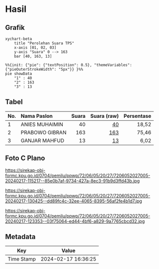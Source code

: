 # Hasil

## Grafik

```mermaid
xychart-beta
    title "Perolehan Suara TPS"
    x-axis [01, 02, 03]
    y-axis "Suara" 0 --> 163
    bar [40, 163, 13]
```

```mermaid
%%{init: {"pie": {"textPosition": 0.5}, "themeVariables": {"pieOuterStrokeWidth": "5px"}} }%%
pie showData
    "1" : 40
    "2" : 163
    "3" : 13
```

## Tabel

| No. | Nama Paslon    | Suara | Suara (raw) | Persentase |
|:--- |:-------------- | -----:| -----------:| ----------:|
| 1   | ANIES MUHAIMIN | 40    | [40][p-1]   | 18,52      |
| 2   | PRABOWO GIBRAN | 163   | [163][p-2]  | 75,46      |
| 3   | GANJAR MAHFUD  | 13    | [13][p-3]   | 6,02       |


[p-1]: https://github.com/gigit-pemilu/pemilu-2024-72-sulawesi-tengah/blob/main/pilpres/hitung-suara/sub/72-sulawesi-tengah/sub/06-morowali/sub/05-bungku-tengah/sub/2027-lanona/sub/005-tps/sub/paslon-1.txt
[p-2]: https://github.com/gigit-pemilu/pemilu-2024-72-sulawesi-tengah/blob/main/pilpres/hitung-suara/sub/72-sulawesi-tengah/sub/06-morowali/sub/05-bungku-tengah/sub/2027-lanona/sub/005-tps/sub/paslon-2.txt
[p-3]: https://github.com/gigit-pemilu/pemilu-2024-72-sulawesi-tengah/blob/main/pilpres/hitung-suara/sub/72-sulawesi-tengah/sub/06-morowali/sub/05-bungku-tengah/sub/2027-lanona/sub/005-tps/sub/paslon-3.txt

## Foto C Plano

https://sirekap-obj-formc.kpu.go.id/0704/pemilu/ppwp/72/06/05/20/27/7206052027005-20240217-115217--85e0b7af-9734-427a-8ec3-91b9d3ffd43b.jpg

https://sirekap-obj-formc.kpu.go.id/0704/pemilu/ppwp/72/06/05/20/27/7206052027005-20240217-130425--dd89fc4c-32ee-4065-8395-56af2fe4b1d7.jpg

https://sirekap-obj-formc.kpu.go.id/0704/pemilu/ppwp/72/06/05/20/27/7206052027005-20240217-123353--03f75064-ed44-4bf6-a829-9a7765cbcd32.jpg


## Metadata

| Key        | Value               |
| ---------- | ------------------- |
| Time Stamp | 2024-02-17 16:36:25 |



